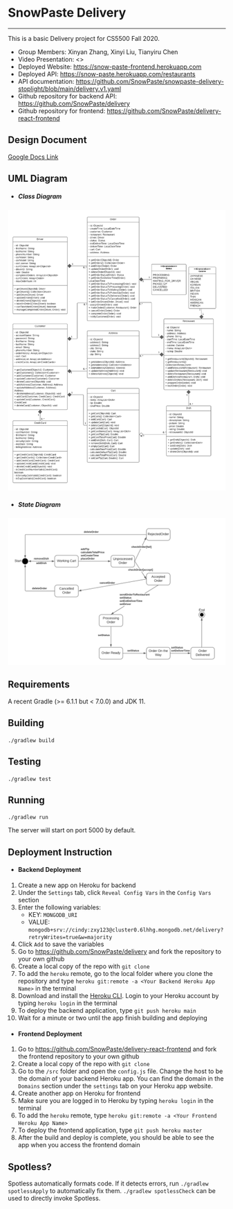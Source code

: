 # SnowPaste Delivery
---
This is a basic Delivery project for CS5500 Fall 2020.
* Group Members: Xinyan Zhang, Xinyi Liu, Tianyiru Chen
* Video Presentation: <>
* Deployed Website: https://snow-paste-frontend.herokuapp.com
* Deployed API: https://snow-paste.herokuapp.com/restaurants
* API documentation: https://github.com/SnowPaste/snowpaste-delivery-stoplight/blob/main/delivery.v1.yaml
* Github repository for backend API: https://github.com/SnowPaste/delivery
* Github repository for frontend: https://github.com/SnowPaste/delivery-react-frontend


## Design Document
[Google Docs Link](https://docs.google.com/document/d/1jgMuL628ks2XB1XmzFtcONzXRl6IS-U3eA_Ug2Pe9XQ/edit?usp=sharing)

## UML Diagram
* ##### Class Diagram
![Class Diagram](./asset/class_diagram.png)

* ##### State Diagram
![State Diagram](./asset/state_diagram.png)

## Requirements

A recent Gradle (>= 6.1.1 but < 7.0.0) and JDK 11.

## Building

`./gradlew build`

## Testing

`./gradlew test`

## Running

`./gradlew run`

The server will start on port 5000 by default.

## Deployment Instruction

* #### Backend Deployment
1. Create a new app on Heroku for backend
2. Under the `Settings` tab, click `Reveal Config Vars` in the `Config Vars` section
3. Enter the following variables:
    * KEY: `MONGODB_URI`
    * VALUE: `mongodb+srv://cindy:zxy123@cluster0.6lhhg.mongodb.net/delivery?retryWrites=true&w=majority`
4. Click `Add` to save the variables
5. Go to https://github.com/SnowPaste/delivery and fork the repository to your own github 
6. Create a local copy of the repo with `git clone`
7. To add the `heroku` remote, go to the local folder where you clone the repository and type `heroku git:remote -a <Your Backend Heroku App Name>` in the terminal
8. Download and install the [Heroku CLI](https://devcenter.heroku.com/articles/heroku-cli). Login to your Heroku account by typing `heroku login` in the terminal
9. To deploy the backend application, type `git push heroku main`
10. Wait for a minute or two until the app finish building and deploying

* #### Frontend Deployment
1. Go to https://github.com/SnowPaste/delivery-react-frontend and fork the frontend repository to your own github
2. Create a local copy of the repo with `git clone`
3. Go to the `/src` folder and open the `config.js` file. Change the host to be the domain of your backend Heroku app. You can find the domain in the `Domains` section under the `settings` tab on your Heroku app website.
5. Create another app on Heroku for frontend
6. Make sure you are logged in to Heroku by typing `heroku login` in the terminal
7. To add the `heroku` remote, type `heroku git:remote -a <Your Frontend Heroku App Name>`
8. To deploy the frontend application, type `git push heroku master`
9. After the build and deploy is complete, you should be able to see the app when you access the frontend domain


## Spotless?

Spotless automatically formats code. If it detects errors, run `./gradlew spotlessApply`
to automatically fix them. `./gradlew spotlessCheck` can be used to directly invoke
Spotless.
